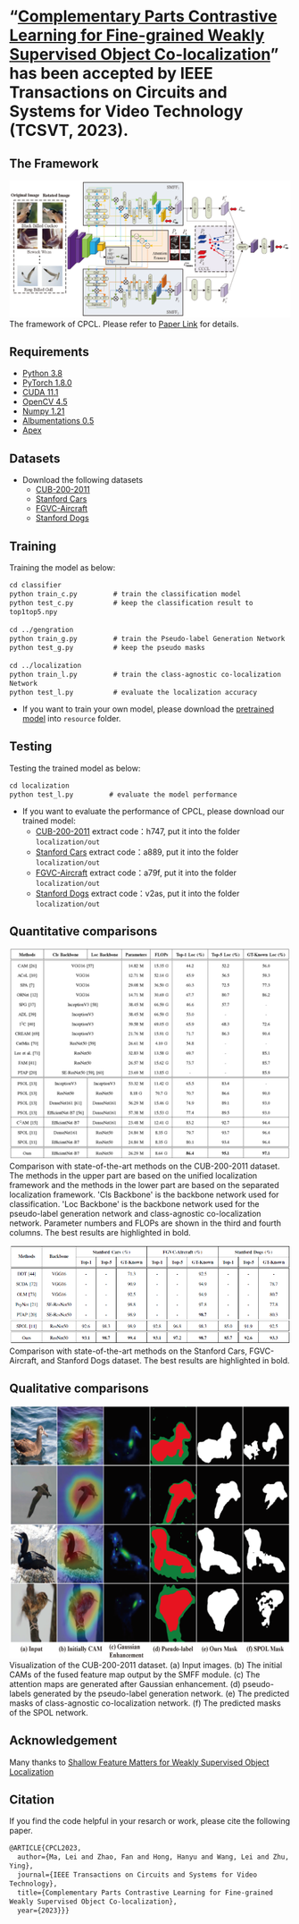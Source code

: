 # “[Complementary Parts Contrastive Learning for Fine-grained Weakly Supervised Object Co-localization](https://ieeexplore.ieee.org/document/10098208)” has been accepted by IEEE Transactions on Circuits and Systems for Video Technology (TCSVT, 2023).
## The Framework
![](https://github.com/Zhao-fan/CPCL/blob/main/resource/framework.png)
The framework of CPCL. Please refer to [Paper Link](https://ieeexplore.ieee.org/document/10098208) for details.

## Requirements
* [Python 3.8](https://www.python.org/) <br>
* [PyTorch 1.8.0](https://pytorch.org/) <br>
* [CUDA 11.1](https://developer.nvidia.com/cuda-downloads) <br>
* [OpenCV 4.5](https://opencv.org/) <br>
* [Numpy 1.21](https://numpy.org/) <br>
* [Albumentations 0.5](https://github.com/albumentations-team/albumentations) <br>
* [Apex](https://github.com/NVIDIA/apex)

## Datasets
* Download the following datasets 
  * [CUB-200-2011](https://www.vision.caltech.edu/datasets/cub_200_2011/) <br>
  * [Stanford Cars](http://ai.stanford.edu/~jkrause/cars/car_dataset.html) <br>
  * [FGVC-Aircraft](https://www.robots.ox.ac.uk/~vgg/data/fgvc-aircraft/) <br>
  * [Stanford Dogs](http://vision.stanford.edu/aditya86/ImageNetDogs/main.html) <br>

## Training
Training the model as below:
```
cd classifier     
python train_c.py         # train the classification model
python test_c.py          # keep the classification result to top1top5.npy  

cd ../gengration         
python train_g.py         # train the Pseudo-label Generation Network  
python test_g.py          # keep the pseudo masks 

cd ../localization        
python train_l.py         # train the class-agnostic co-localization Network 
python test_l.py          # evaluate the localization accuracy 
```
* If you want to train your own model, please download the [pretrained model](https://download.pytorch.org/models/resnet50-19c8e357.pth) into `resource` folder.

## Testing
Testing the trained model as below:
```
cd localization
python test_l.py         # evaluate the model performance 
```
* If you want to evaluate the performance of CPCL, please download our trained model:
  * [CUB-200-2011](https://pan.baidu.com/s/1tGZqun_oEth-UbwM2zIFlw) extract code：h747, put it into the folder `localization/out`   <br>
  * [Stanford Cars](https://pan.baidu.com/s/19I1314zLyBPJQkHmXvvNgA) extract code：a889, put it into the folder `localization/out`  <br>
  * [FGVC-Aircraft](https://pan.baidu.com/s/1uujnylWIdwBO2uyY1yTPmQ) extract code：a79f, put it into the folder `localization/out`  <br>
  * [Stanford Dogs](https://pan.baidu.com/s/1o_3D3xfJW5kfC-I441KcMg) extract code：v2as, put it into the folder `localization/out`  <br> 

## Quantitative comparisons
![](https://github.com/Zhao-fan/CPCL/blob/main/resource/cubloc.png)
Comparison with state-of-the-art methods on the CUB-200-2011 dataset. The methods in the upper part are based on the unified localization framework and the methods in the lower part are based on the separated localization framework. 'Cls Backbone' is the backbone network used for classification. 'Loc Backbone' is the backbone network used for the pseudo-label generation network and class-agnostic co-localization network. Parameter numbers and FLOPs are shown in the third and fourth columns. The best results are highlighted in bold.

![](https://github.com/Zhao-fan/CPCL/blob/main/resource/loc.png)
Comparison with state-of-the-art methods on the Stanford Cars, FGVC-Aircraft, and Stanford Dogs dataset. The best results are highlighted in bold.

## Qualitative comparisons
![](https://github.com/Zhao-fan/CPCL/blob/main/resource/Fig_6.png)
Visualization of the CUB-200-2011 dataset. (a) Input images. (b) The initial CAMs of the fused feature map output by the SMFF module. (c) The attention maps are generated after Gaussian enhancement. (d) pseudo-labels generated by the pseudo-label generation network. (e) The predicted masks of class-agnostic co-localization network. (f) The predicted masks of the SPOL network.

## Acknowledgement
Many thanks to [Shallow Feature Matters for Weakly Supervised Object Localization](https://github.com/weijun88/SPOL)

## Citation
If you find the code helpful in your resarch or work, please cite the following paper.
```
@ARTICLE{CPCL2023,
  author={Ma, Lei and Zhao, Fan and Hong, Hanyu and Wang, Lei and Zhu, Ying},
  journal={IEEE Transactions on Circuits and Systems for Video Technology}, 
  title={Complementary Parts Contrastive Learning for Fine-grained Weakly Supervised Object Co-localization}, 
  year={2023}}}
```
